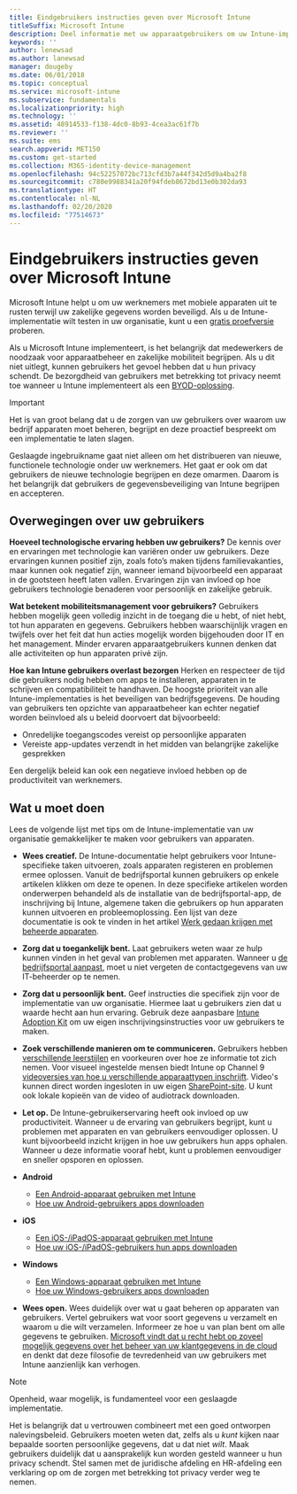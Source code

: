 ```yaml
---
title: Eindgebruikers instructies geven over Microsoft Intune
titleSuffix: Microsoft Intune
description: Deel informatie met uw apparaatgebruikers om uw Intune-implementatie succesvol te maken.
keywords: ''
author: lenewsad
ms.author: lanewsad
manager: dougeby
ms.date: 06/01/2018
ms.topic: conceptual
ms.service: microsoft-intune
ms.subservice: fundamentals
ms.localizationpriority: high
ms.technology: ''
ms.assetid: 48914533-f138-4dc0-8b93-4cea3ac61f7b
ms.reviewer: ''
ms.suite: ems
search.appverid: MET150
ms.custom: get-started
ms.collection: M365-identity-device-management
ms.openlocfilehash: 94c52257072bc713cfd3b7a44f342d5d9a4ba2f8
ms.sourcegitcommit: c780e9988341a20f94fdeb8672bd13e0b302da93
ms.translationtype: HT
ms.contentlocale: nl-NL
ms.lasthandoff: 02/20/2020
ms.locfileid: "77514673"
---
```

# <a name="how-to-educate-your-end-users-about-microsoft-intune"></a>Eindgebruikers instructies geven over Microsoft Intune

Microsoft Intune helpt u om uw werknemers met mobiele apparaten uit te rusten terwijl uw zakelijke gegevens worden beveiligd. Als u de Intune-implementatie wilt testen in uw organisatie, kunt u een [gratis proefversie](free-trial-sign-up.md) proberen.

Als u Microsoft Intune implementeert, is het belangrijk dat medewerkers de noodzaak voor apparaatbeheer en zakelijke mobiliteit begrijpen. Als u dit niet uitlegt, kunnen gebruikers het gevoel hebben dat u hun privacy schendt. De bezorgdheid van gebruikers met betrekking tot privacy neemt toe wanneer u Intune implementeert als een [BYOD-oplossing](/enterprise-mobility-security/solutions/byod-design-considerations-guide).

> [!Important]
> Het is van groot belang dat u de zorgen van uw gebruikers over waarom uw bedrijf apparaten moet beheren, begrijpt en deze proactief bespreekt om een implementatie te laten slagen.

Geslaagde ingebruikname gaat niet alleen om het distribueren van nieuwe, functionele technologie onder uw werknemers. Het gaat er ook om dat gebruikers de nieuwe technologie begrijpen en deze omarmen. Daarom is het belangrijk dat gebruikers de gegevensbeveiliging van Intune begrijpen en accepteren.

## <a name="things-to-consider-about-your-users"></a>Overwegingen over uw gebruikers

__Hoeveel technologische ervaring hebben uw gebruikers?__ De kennis over en ervaringen met technologie kan variëren onder uw gebruikers. Deze ervaringen kunnen positief zijn, zoals foto’s maken tijdens familievakanties, maar kunnen ook negatief zijn, wanneer iemand bijvoorbeeld een apparaat in de gootsteen heeft laten vallen. Ervaringen zijn van invloed op hoe gebruikers technologie benaderen voor persoonlijk en zakelijke gebruik.

__Wat betekent mobiliteitsmanagement voor gebruikers?__ Gebruikers hebben mogelijk geen volledig inzicht in de toegang die u hebt, of niet hebt, tot hun apparaten en gegevens. Gebruikers hebben waarschijnlijk vragen en twijfels over het feit dat hun acties mogelijk worden bijgehouden door IT en het management. Minder ervaren apparaatgebruikers kunnen denken dat alle activiteiten op hun apparaten privé zijn.

__Hoe kan Intune gebruikers overlast bezorgen__  Herken en respecteer de tijd die gebruikers nodig hebben om apps te installeren, apparaten in te schrijven en compatibiliteit te handhaven. De hoogste prioriteit van alle Intune-implementaties is het beveiligen van bedrijfsgegevens. De houding van gebruikers ten opzichte van apparaatbeheer kan echter negatief worden beïnvloed als u beleid doorvoert dat bijvoorbeeld:  

- Onredelijke toegangscodes vereist op persoonlijke apparaten
- Vereiste app-updates verzendt in het midden van belangrijke zakelijke gesprekken  

Een dergelijk beleid kan ook een negatieve invloed hebben op de productiviteit van werknemers.

## <a name="things-you-should-do"></a>Wat u moet doen

Lees de volgende lijst met tips om de Intune-implementatie van uw organisatie gemakkelijker te maken voor gebruikers van apparaten.

* __Wees creatief.__ De Intune-documentatie helpt gebruikers voor Intune-specifieke taken uitvoeren, zoals apparaten registeren en problemen ermee oplossen. Vanuit de bedrijfsportal kunnen gebruikers op enkele artikelen klikken om deze te openen. In deze specifieke artikelen worden onderwerpen behandeld als de installatie van de bedrijfsportal-app, de inschrijving bij Intune, algemene taken die gebruikers op hun apparaten kunnen uitvoeren en probleemoplossing. Een lijst van deze documentatie is ook te vinden in het artikel [Werk gedaan krijgen met beheerde apparaten](https://docs.microsoft.com/intune-user-help/use-managed-devices-to-get-work-done).

* __Zorg dat u toegankelijk bent.__ Laat gebruikers weten waar ze hulp kunnen vinden in het geval van problemen met apparaten. Wanneer u [de bedrijfsportal aanpast](../apps/company-portal-app.md), moet u niet vergeten de contactgegevens van uw IT-beheerder op te nemen.

* __Zorg dat u persoonlijk bent.__ Geef instructies die specifiek zijn voor de implementatie van uw organisatie. Hiermee laat u gebruikers zien dat u waarde hecht aan hun ervaring. Gebruik deze aanpasbare [Intune Adoption Kit](https://aka.ms/IntuneAdoptionKit) om uw eigen inschrijvingsinstructies voor uw gebruikers te maken.

* __Zoek verschillende manieren om te communiceren.__ Gebruikers hebben [verschillende leerstijlen](https://www.umassd.edu/dss/resources/faculty--staff/how-to-teach-and-accommodate/how-to-accommodate-different-learning-styles/) en voorkeuren over hoe ze informatie tot zich nemen. Voor visueel ingestelde mensen biedt Intune op Channel 9 [videoversies van hoe u verschillende apparaattypen inschrijft](https://channel9.msdn.com/Series/IntuneEnrollment). Video's kunnen direct worden ingesloten in uw eigen [SharePoint-site](https://support.office.com/article/Embed-a-video-from-Office-365-Video-59e19984-c34e-4be8-889b-f6fa93910581). U kunt ook lokale kopieën van de video of audiotrack downloaden.

* __Let op.__ De Intune-gebruikerservaring heeft ook invloed op uw productiviteit. Wanneer u de ervaring van gebruikers begrijpt, kunt u problemen met apparaten en van gebruikers eenvoudiger oplossen. U kunt bijvoorbeeld inzicht krijgen in hoe uw gebruikers hun apps ophalen. Wanneer u deze informatie vooraf hebt, kunt u problemen eenvoudiger en sneller opsporen en oplossen.

* **Android**
  * [Een Android-apparaat gebruiken met Intune](https://docs.microsoft.com/intune-user-help/using-your-android-device-with-intune)
  * [Hoe uw Android-gebruikers apps downloaden](end-user-apps-android.md)

* **iOS**
  * [Een iOS-/iPadOS-apparaat gebruiken met Intune](https://docs.microsoft.com/intune-user-help/using-your-ios-device-with-intune)
  * [Hoe uw iOS-/iPadOS-gebruikers hun apps downloaden](end-user-apps-ios.md)

* **Windows**
  * [Een Windows-apparaat gebruiken met Intune](https://docs.microsoft.com/intune-user-help/using-your-windows-device-with-intune)
  * [Hoe uw Windows-gebruikers apps downloaden](end-user-apps-windows.md)

* __Wees open.__ Wees duidelijk over wat u gaat beheren op apparaten van gebruikers. Vertel gebruikers wat voor soort gegevens u verzamelt en waarom u die wilt verzamelen. Informeer ze hoe u van plan bent om alle gegevens te gebruiken. [Microsoft vindt dat u recht hebt op zoveel mogelijk gegevens over het beheer van uw klantgegevens in de cloud](https://www.microsoft.com/trustcenter/about/transparency) en denkt dat deze filosofie de tevredenheid van uw gebruikers met Intune aanzienlijk kan verhogen.

> [!Note]
> Openheid, waar mogelijk, is fundamenteel voor een geslaagde implementatie.

Het is belangrijk dat u vertrouwen combineert met een goed ontworpen nalevingsbeleid. Gebruikers moeten weten dat, zelfs als u *kunt* kijken naar bepaalde soorten persoonlijke gegevens, dat u dat niet *wilt*. Maak gebruikers duidelijk dat u aansprakelijk kun worden gesteld wanneer u hun privacy schendt. Stel samen met de juridische afdeling en HR-afdeling een verklaring op om de zorgen met betrekking tot privacy verder weg te nemen.

